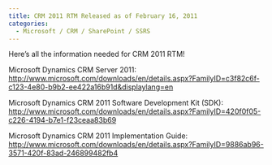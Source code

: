 ```yaml
---
title: CRM 2011 RTM Released as of February 16, 2011
categories:
  - Microsoft / CRM / SharePoint / SSRS
---
```



Here’s all the information needed for CRM 2011 RTM!

Microsoft Dynamics CRM Server 2011:  
http://www.microsoft.com/downloads/en/details.aspx?FamilyID=c3f82c6f-c123-4e80-b9b2-ee422a16b91d&displaylang=en

Microsoft Dynamics CRM 2011 Software Development Kit (SDK):  
http://www.microsoft.com/downloads/en/details.aspx?FamilyID=420f0f05-c226-4194-b7e1-f23ceaa83b69

Microsoft Dynamics CRM 2011 Implementation Guide:  
http://www.microsoft.com/downloads/en/details.aspx?FamilyID=9886ab96-3571-420f-83ad-246899482fb4
